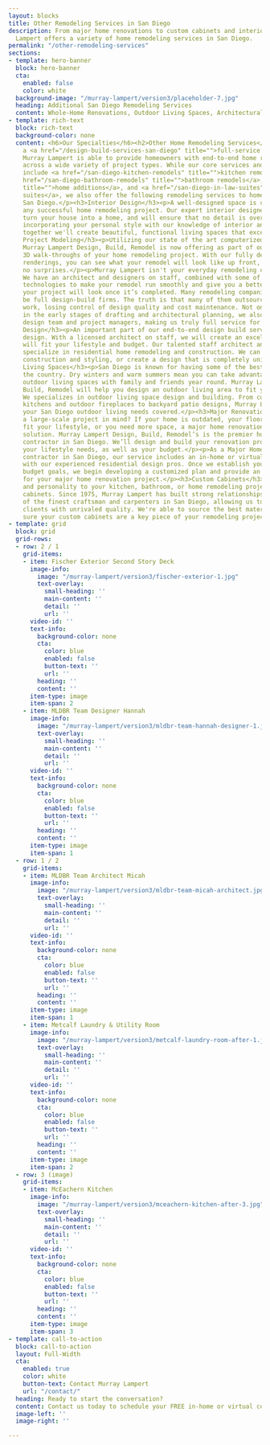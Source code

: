 ```yaml
---
layout: blocks
title: Other Remodeling Services in San Diego
description: From major home renovations to custom cabinets and interior design, Murray
  Lampert offers a variety of home remodeling services in San Diego.
permalink: "/other-remodeling-services"
sections:
- template: hero-banner
  block: hero-banner
  cta:
    enabled: false
    color: white
  background-image: "/murray-lampert/version3/placeholder-7.jpg"
  heading: Additional San Diego Remodeling Services
  content: Whole-Home Renovations, Outdoor Living Spaces, Architectural & Interior Design, and More
- template: rich-text
  block: rich-text
  background-color: none
  content: <h6>Our Specialties</h6><h2>Other Home Remodeling Services</h2><p>As
    a <a href="/design-build-services-san-diego" title="">full-service home remodeling contractor</a>,
    Murray Lampert is able to provide homeowners with end-to-end home remodeling services
    across a wide variety of project types. While our core services and expertise
    include <a href="/san-diego-kitchen-remodels" title="">kitchen remodels</a>, <a
    href="/san-diego-bathroom-remodels" title="">bathroom remodels</a>, <a href="/san-diego-home-additions"
    title="">home additions</a>, and <a href="/san-diego-in-law-suites" title="">in-law
    suites</a>, we also offer the following remodeling services to homeowners throughout
    San Diego.</p><h3>Interior Design</h3><p>A well-designed space is critical for
    any successful home remodeling project. Our expert interior designers will help
    turn your house into a home, and will ensure that no detail is overlooked.</p><p>By
    incorporating your personal style with our knowledge of interior and home design,
    together we'll create beautiful, functional living spaces that exceed expectations.</p><h3>3D
    Project Modeling</h3><p>Utilizing our state of the art computerized design system,
    Murray Lampert Design, Build, Remodel is now offering as part of our design agreement,
    3D walk-throughs of your home remodeling project. With our fully detailed 3D color
    renderings, you can see what your remodel will look like up front, so there are
    no surprises.</p><p>Murray Lampert isn't your everyday remodeling contractor.
    We have an architect and designers on staff, combined with some of the latest
    technologies to make your remodel run smoothly and give you a better idea of how
    your project will look once it’s completed. Many remodeling companies claim to
    be full design-build firms. The truth is that many of them outsource their drafting
    work, losing control of design quality and cost maintenance. Not only do specialize
    in the early stages of drafting and architectural planning, we also have an experienced
    design team and project managers, making us truly full service for our clients.</p><h3>Architectural
    Design</h3><p>An important part of our end-to-end design build service is architectural
    design. With a licensed architect on staff, we will create an excellent plan that
    will fit your lifestyle and budget. Our talented staff architect and designers
    specialize in residential home remodeling and construction. We can match existing
    construction and styling, or create a design that is completely unique.</p><h3>Outdoor
    Living Spaces</h3><p>San Diego is known for having some of the best weather in
    the country. Dry winters and warm summers mean you can take advantage of San Diego
    outdoor living spaces with family and friends year round. Murray Lampert Design,
    Build, Remodel will help you design an outdoor living area to fit your needs.
    We specializes in outdoor living space design and building. From custom outdoor
    kitchens and outdoor fireplaces to backyard patio designs, Murray Lampert has
    your San Diego outdoor living needs covered.</p><h3>Major Renovations</h3><p>Have
    a large-scale project in mind? If your home is outdated, your floor plan doesn’t
    fit your lifestyle, or you need more space, a major home renovation may be a great
    solution. Murray Lampert Design, Build, Remodel’s is the premier home renovation
    contractor in San Diego. We’ll design and build your renovation project to fit
    your lifestyle needs, as well as your budget.</p><p>As a Major Home Renovation
    contractor in San Diego, our service includes an in-home or virtual consultation
    with our experienced residential design pros. Once we establish your design and
    budget goals, we begin developing a customized plan and provide an accurate quote
    for your major home renovation project.</p><h3>Custom Cabinets</h3><p>Add flair
    and personality to your kitchen, bathroom, or home remodeling project with custom
    cabinets. Since 1975, Murray Lampert has built strong relationships with some
    of the finest craftsman and carpenters in San Diego, allowing us to provide our
    clients with unrivaled quality. We're able to source the best materials to make
    sure your custom cabinets are a key piece of your remodeling project.</p>
- template: grid
  block: grid
  grid-rows:
  - row: 2 / 1
    grid-items:
    - item: Fischer Exterior Second Story Deck
      image-info:
        image: "/murray-lampert/version3/fischer-exterior-1.jpg"
        text-overlay:
          small-heading: ''
          main-content: ''
          detail: ''
          url: ''
      video-id: ''
      text-info:
        background-color: none
        cta:
          color: blue
          enabled: false
          button-text: ''
          url: ''
        heading: ''
        content: ''
      item-type: image
      item-span: 2
    - item: MLDBR Team Designer Hannah
      image-info:
        image: "/murray-lampert/version3/mldbr-team-hannah-designer-1.jpg"
        text-overlay:
          small-heading: ''
          main-content: ''
          detail: ''
          url: ''
      video-id: ''
      text-info:
        background-color: none
        cta:
          color: blue
          enabled: false
          button-text: ''
          url: ''
        heading: ''
        content: ''
      item-type: image
      item-span: 1
  - row: 1 / 2
    grid-items:
    - item: MLDBR Team Architect Micah
      image-info:
        image: "/murray-lampert/version3/mldbr-team-micah-architect.jpg"
        text-overlay:
          small-heading: ''
          main-content: ''
          detail: ''
          url: ''
      video-id: ''
      text-info:
        background-color: none
        cta:
          color: blue
          enabled: false
          button-text: ''
          url: ''
        heading: ''
        content: ''
      item-type: image
      item-span: 1
    - item: Metcalf Laundry & Utility Room
      image-info:
        image: "/murray-lampert/version3/metcalf-laundry-room-after-1.jpg"
        text-overlay:
          small-heading: ''
          main-content: ''
          detail: ''
          url: ''
      video-id: ''
      text-info:
        background-color: none
        cta:
          color: blue
          enabled: false
          button-text: ''
          url: ''
        heading: ''
        content: ''
      item-type: image
      item-span: 2
  - row: 3 (image)
    grid-items:
    - item: McEachern Kitchen
      image-info:
        image: "/murray-lampert/version3/mceachern-kitchen-after-3.jpg"
        text-overlay:
          small-heading: ''
          main-content: ''
          detail: ''
          url: ''
      video-id: ''
      text-info:
        background-color: none
        cta:
          color: blue
          enabled: false
          button-text: ''
          url: ''
        heading: ''
        content: ''
      item-type: image
      item-span: 3
- template: call-to-action
  block: call-to-action
  layout: Full-Width
  cta:
    enabled: true
    color: white
    button-text: Contact Murray Lampert
    url: "/contact/"
  heading: Ready to start the conversation?
  content: Contact us today to schedule your FREE in-home or virtual consultation.
  image-left: ''
  image-right: ''

---
```

